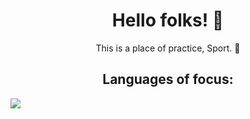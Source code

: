 <h1 align = "center">Hello folks! 👹 </h1>

<p align = "center">This is a place of practice, Sport. 🏈</p>
<h2 align = "center">Languages of focus:</h2>

<img src = "[https://img.shields.io/sheild/logo-python3-blue?logo=python-red](https://img.shields.io/badge/Pythttps://img.shields.io/badge/Python-3.9-3776AB.svg?style=flat&logo=python&logoColor=white">
<!-- add more later-->
